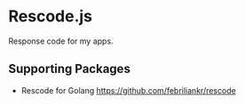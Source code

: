 # Rescode.js

Response code for my apps.

## Supporting Packages

- Rescode for Golang https://github.com/febriliankr/rescode

